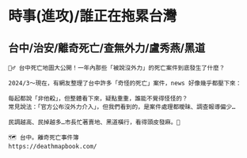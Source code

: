 # 時事(進攻)/誰正在拖累台灣

## 台中/治安/離奇死亡/查無外力/盧秀燕/黑道

```
🕵️‍♂️ 台中死亡地圖大公開！一年內那些「被說沒外力」的死亡案件到底發生了什麼？

2024/3～現在，有網友整理了台中許多「奇怪的死亡」案件，news 好像幾乎都壓下來：

每起都說「非他殺」，但整體看下來，疑點重重，誰能不覺得怪怪的？
常見說法：「官方公布沒外力介入」，但我們看到的，是案件處理都曖昧、調查報導偏少…

民調越高、民掉越多…市長忙著賣地、黑道橫行，看得頭皮發麻。

🗺️ 台中。離奇死亡事件簿
https://deathmapbook.com/
```